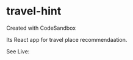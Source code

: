 # travel-hint

Created with CodeSandbox

Its React app for travel place recommendaation.

See Live:  
